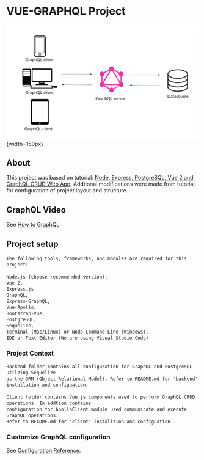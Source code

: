 # VUE-GRAPHQL Project
![GraphQL Architecture](graphql_image.jpg) {width=150px}

## About
This project was based on tutorial: 
[Node, Express, PostgreSQL, Vue 2 and GraphQL CRUD Web App](https://morioh.com/p/8a84a1678ad7/). Addtional
modifications were made from tutorial for configuration of project layout and structure.

## GraphQL Video
See [How to GraphQL](https://www.howtographql.com/basics/3-big-picture/).

## Project setup
```
The following tools, frameworks, and modules are required for this project:

Node.js (choose recommended version),
Vue 2,
Express.js,
GraphQL,
Express-GraphQL,
Vue-Apollo,
Bootstrap-Vue,
PostgreSQL,
Sequelize,
Terminal (Mac/Linux) or Node Command Line (Windows),
IDE or Text Editor (We are using Visual Studio Code)
```

### Project Context
```
Backend folder contains all configuration for GraphQL and PostgreSQL utilzing Sequelize 
as the ORM (Object Relational Model). Refer to README.md for 'backend' installation and configuation.

Client folder contains Vue.js components used to perform GraphQL CRUD operations. In addtion contains 
configuration for ApolloClient module used communicate and execute GraphQL operations. 
Refer to README.md for 'client' installtion and configuation.
```

### Customize GraphQL configuration
See [Configuration Reference](https://graphql.org/).

